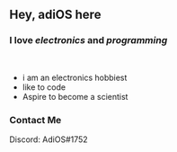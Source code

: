 <b><h2>Hey,     adiOS here</h2></b>
<h3>I love <i><b>electronics</b></i> and <i><b>programming</b></i></h3>
<br>
<ul>
  <li>i am an electronics hobbiest</li>
  <li>like to code</li>
  <li>Aspire to become a scientist</li>
</ul>

<h3>Contact Me</h3>
Discord: AdiOS#1752
